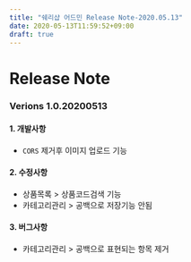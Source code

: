 ```yaml
---
title: "쉐리샵 어드민 Release Note-2020.05.13"
date: 2020-05-13T11:59:52+09:00
draft: true
---
```

# Release Note
### Verions 1.0.20200513
#### 1. 개발사항
   * `CORS` 제거후 이미지 업로드 기능
#### 2. 수정사항
   * 상품목록 > 상품코드검색 기능 
   * 카테고리관리 > 공백으로 저장기능 안됨
#### 3. 버그사항
   * 카테고리관리 > 공백으로 표현되는 항목 제거




